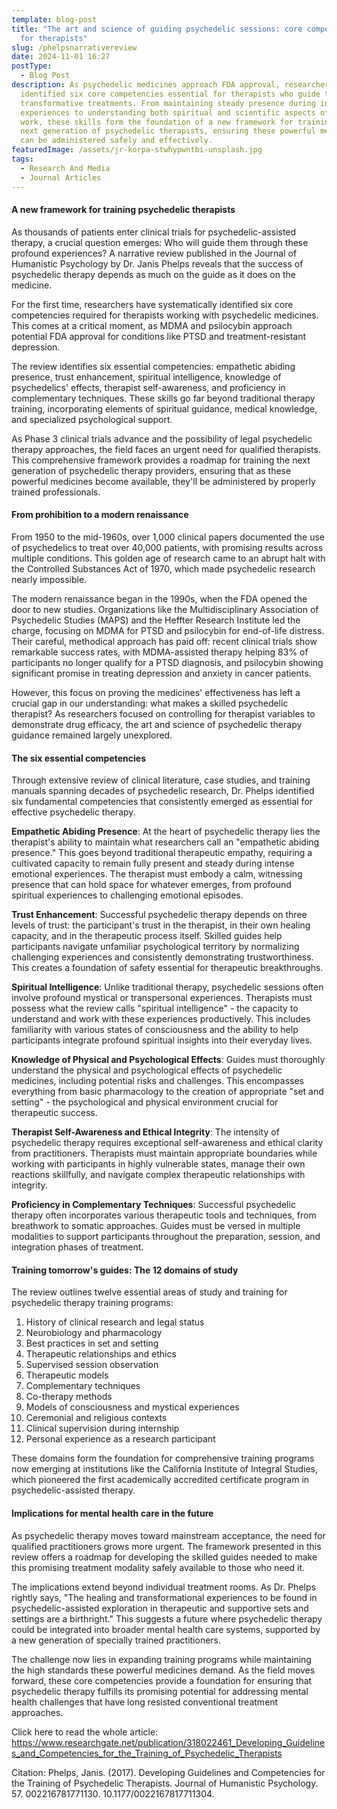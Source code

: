 ```yaml
---
template: blog-post
title: "The art and science of guiding psychedelic sessions: core competencies
  for therapists"
slug: /phelpsnarrativereview
date: 2024-11-01 16:27
postType:
  - Blog Post
description: As psychedelic medicines approach FDA approval, researchers have
  identified six core competencies essential for therapists who guide these
  transformative treatments. From maintaining steady presence during intense
  experiences to understanding both spiritual and scientific aspects of the
  work, these skills form the foundation of a new framework for training the
  next generation of psychedelic therapists, ensuring these powerful medicines
  can be administered safely and effectively.
featuredImage: /assets/jr-korpa-stwhypwntbi-unsplash.jpg
tags:
  - Research And Media
  - Journal Articles
---
```

#### A new framework for training psychedelic therapists

As thousands of patients enter clinical trials for psychedelic-assisted therapy, a crucial question emerges: Who will guide them through these profound experiences? A narrative review published in the Journal of Humanistic Psychology by Dr. Janis Phelps reveals that the success of psychedelic therapy depends as much on the guide as it does on the medicine.

For the first time, researchers have systematically identified six core competencies required for therapists working with psychedelic medicines. This comes at a critical moment, as MDMA and psilocybin approach potential FDA approval for conditions like PTSD and treatment-resistant depression.

The review identifies six essential competencies: empathetic abiding presence, trust enhancement, spiritual intelligence, knowledge of psychedelics' effects, therapist self-awareness, and proficiency in complementary techniques. These skills go far beyond traditional therapy training, incorporating elements of spiritual guidance, medical knowledge, and specialized psychological support.

As Phase 3 clinical trials advance and the possibility of legal psychedelic therapy approaches, the field faces an urgent need for qualified therapists. This comprehensive framework provides a roadmap for training the next generation of psychedelic therapy providers, ensuring that as these powerful medicines become available, they'll be administered by properly trained professionals.

#### From prohibition to a modern renaissance

From 1950 to the mid-1960s, over 1,000 clinical papers documented the use of psychedelics to treat over 40,000 patients, with promising results across multiple conditions. This golden age of research came to an abrupt halt with the Controlled Substances Act of 1970, which made psychedelic research nearly impossible.

The modern renaissance began in the 1990s, when the FDA opened the door to new studies. Organizations like the Multidisciplinary Association of Psychedelic Studies (MAPS) and the Heffter Research Institute led the charge, focusing on MDMA for PTSD and psilocybin for end-of-life distress. Their careful, methodical approach has paid off: recent clinical trials show remarkable success rates, with MDMA-assisted therapy helping 83% of participants no longer qualify for a PTSD diagnosis, and psilocybin showing significant promise in treating depression and anxiety in cancer patients.

However, this focus on proving the medicines' effectiveness has left a crucial gap in our understanding: what makes a skilled psychedelic therapist? As researchers focused on controlling for therapist variables to demonstrate drug efficacy, the art and science of psychedelic therapy guidance remained largely unexplored.

#### The six essential competencies

Through extensive review of clinical literature, case studies, and training manuals spanning decades of psychedelic research, Dr. Phelps identified six fundamental competencies that consistently emerged as essential for effective psychedelic therapy.

**Empathetic Abiding Presence**: At the heart of psychedelic therapy lies the therapist's ability to maintain what researchers call an "empathetic abiding presence." This goes beyond traditional therapeutic empathy, requiring a cultivated capacity to remain fully present and steady during intense emotional experiences. The therapist must embody a calm, witnessing presence that can hold space for whatever emerges, from profound spiritual experiences to challenging emotional episodes.

**Trust Enhancement**: Successful psychedelic therapy depends on three levels of trust: the participant's trust in the therapist, in their own healing capacity, and in the therapeutic process itself. Skilled guides help participants navigate unfamiliar psychological territory by normalizing challenging experiences and consistently demonstrating trustworthiness. This creates a foundation of safety essential for therapeutic breakthroughs.

**Spiritual Intelligence**: Unlike traditional therapy, psychedelic sessions often involve profound mystical or transpersonal experiences. Therapists must possess what the review calls "spiritual intelligence" - the capacity to understand and work with these experiences productively. This includes familiarity with various states of consciousness and the ability to help participants integrate profound spiritual insights into their everyday lives.

**Knowledge of Physical and Psychological Effects**: Guides must thoroughly understand the physical and psychological effects of psychedelic medicines, including potential risks and challenges. This encompasses everything from basic pharmacology to the creation of appropriate "set and setting" - the psychological and physical environment crucial for therapeutic success.

**Therapist Self-Awareness and Ethical Integrity**: The intensity of psychedelic therapy requires exceptional self-awareness and ethical clarity from practitioners. Therapists must maintain appropriate boundaries while working with participants in highly vulnerable states, manage their own reactions skillfully, and navigate complex therapeutic relationships with integrity.

**Proficiency in Complementary Techniques**: Successful psychedelic therapy often incorporates various therapeutic tools and techniques, from breathwork to somatic approaches. Guides must be versed in multiple modalities to support participants throughout the preparation, session, and integration phases of treatment.

#### Training tomorrow's guides: The 12 domains of study

The review outlines twelve essential areas of study and training for psychedelic therapy training programs:

1. History of clinical research and legal status
2. Neurobiology and pharmacology
3. Best practices in set and setting
4. Therapeutic relationships and ethics
5. Supervised session observation
6. Therapeutic models
7. Complementary techniques
8. Co-therapy methods
9. Models of consciousness and mystical experiences
10. Ceremonial and religious contexts
11. Clinical supervision during internship
12. Personal experience as a research participant

These domains form the foundation for comprehensive training programs now emerging at institutions like the California Institute of Integral Studies, which pioneered the first academically accredited certificate program in psychedelic-assisted therapy.

#### Implications for mental health care in the future

As psychedelic therapy moves toward mainstream acceptance, the need for qualified practitioners grows more urgent. The framework presented in this review offers a roadmap for developing the skilled guides needed to make this promising treatment modality safely available to those who need it.

The implications extend beyond individual treatment rooms. As Dr. Phelps rightly says, "The healing and transformational experiences to be found in psychedelic-assisted exploration in therapeutic and supportive sets and settings are a birthright." This suggests a future where psychedelic therapy could be integrated into broader mental health care systems, supported by a new generation of specially trained practitioners.

The challenge now lies in expanding training programs while maintaining the high standards these powerful medicines demand. As the field moves forward, these core competencies provide a foundation for ensuring that psychedelic therapy fulfills its promising potential for addressing mental health challenges that have long resisted conventional treatment approaches.

Click here to read the whole article: \
<https://www.researchgate.net/publication/318022461_Developing_Guidelines_and_Competencies_for_the_Training_of_Psychedelic_Therapists>

[](https://www.researchgate.net/publication/318022461_Developing_Guidelines_and_Competencies_for_the_Training_of_Psychedelic_Therapists)Citation: Phelps, Janis. (2017). Developing Guidelines and Competencies for the Training of Psychedelic Therapists. Journal of Humanistic Psychology. 57. 002216781771130. 10.1177/0022167817711304. [](https://www.researchgate.net/publication/318022461_Developing_Guidelines_and_Competencies_for_the_Training_of_Psychedelic_Therapists)
